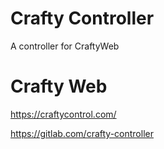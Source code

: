 # Crafty Controller

A controller for CraftyWeb

# Crafty Web
https://craftycontrol.com/

https://gitlab.com/crafty-controller

